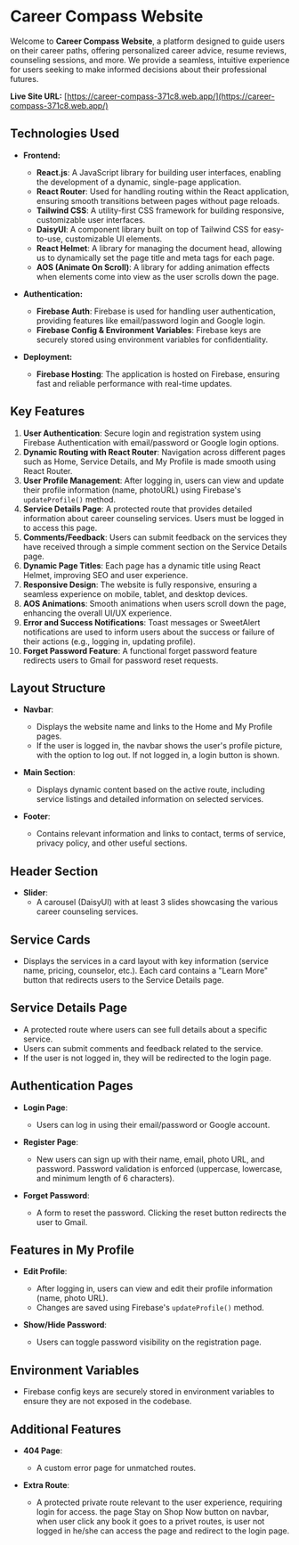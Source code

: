 # Career Compass Website

Welcome to **Career Compass Website**, a platform designed to guide users on their career paths, offering personalized career advice, resume reviews, counseling sessions, and more. We provide a seamless, intuitive experience for users seeking to make informed decisions about their professional futures.

**Live Site URL:** [https://career-compass-371c8.web.app/](https://career-compass-371c8.web.app/)

## Technologies Used

- **Frontend:** 
  - **React.js**: A JavaScript library for building user interfaces, enabling the development of a dynamic, single-page application.
  - **React Router**: Used for handling routing within the React application, ensuring smooth transitions between pages without page reloads.
  - **Tailwind CSS**: A utility-first CSS framework for building responsive, customizable user interfaces.
  - **DaisyUI**: A component library built on top of Tailwind CSS for easy-to-use, customizable UI elements.
  - **React Helmet**: A library for managing the document head, allowing us to dynamically set the page title and meta tags for each page.
  - **AOS (Animate On Scroll)**: A library for adding animation effects when elements come into view as the user scrolls down the page.

- **Authentication:**
  - **Firebase Auth**: Firebase is used for handling user authentication, providing features like email/password login and Google login.
  - **Firebase Config & Environment Variables**: Firebase keys are securely stored using environment variables for confidentiality.

- **Deployment:**
  - **Firebase Hosting**: The application is hosted on Firebase, ensuring fast and reliable performance with real-time updates.
  
## Key Features

1. **User Authentication**: Secure login and registration system using Firebase Authentication with email/password or Google login options.
2. **Dynamic Routing with React Router**: Navigation across different pages such as Home, Service Details, and My Profile is made smooth using React Router.
3. **User Profile Management**: After logging in, users can view and update their profile information (name, photoURL) using Firebase's `updateProfile()` method.
4. **Service Details Page**: A protected route that provides detailed information about career counseling services. Users must be logged in to access this page.
5. **Comments/Feedback**: Users can submit feedback on the services they have received through a simple comment section on the Service Details page.
6. **Dynamic Page Titles**: Each page has a dynamic title using React Helmet, improving SEO and user experience.
7. **Responsive Design**: The website is fully responsive, ensuring a seamless experience on mobile, tablet, and desktop devices.
8. **AOS Animations**: Smooth animations when users scroll down the page, enhancing the overall UI/UX experience.
9. **Error and Success Notifications**: Toast messages or SweetAlert notifications are used to inform users about the success or failure of their actions (e.g., logging in, updating profile).
10. **Forget Password Feature**: A functional forget password feature redirects users to Gmail for password reset requests.

## Layout Structure

- **Navbar**: 
  - Displays the website name and links to the Home and My Profile pages.
  - If the user is logged in, the navbar shows the user's profile picture, with the option to log out. If not logged in, a login button is shown.
  
- **Main Section**: 
  - Displays dynamic content based on the active route, including service listings and detailed information on selected services.

- **Footer**: 
  - Contains relevant information and links to contact, terms of service, privacy policy, and other useful sections.

## Header Section

- **Slider**: 
  - A carousel (DaisyUI) with at least 3 slides showcasing the various career counseling services.
  
## Service Cards 
  - Displays the services in a card layout with key information (service name, pricing, counselor, etc.). Each card contains a "Learn More" button that redirects users to the Service Details page.

## Service Details Page

- A protected route where users can see full details about a specific service.
- Users can submit comments and feedback related to the service.
- If the user is not logged in, they will be redirected to the login page.

## Authentication Pages

- **Login Page**: 
  - Users can log in using their email/password or Google account.
  
- **Register Page**: 
  - New users can sign up with their name, email, photo URL, and password. Password validation is enforced (uppercase, lowercase, and minimum length of 6 characters).
  
- **Forget Password**: 
  - A form to reset the password. Clicking the reset button redirects the user to Gmail.

## Features in My Profile

- **Edit Profile**: 
  - After logging in, users can view and edit their profile information (name, photo URL).
  - Changes are saved using Firebase's `updateProfile()` method.

- **Show/Hide Password**: 
  - Users can toggle password visibility on the registration page.

## Environment Variables

- Firebase config keys are securely stored in environment variables to ensure they are not exposed in the codebase.

## Additional Features

- **404 Page**: 
  - A custom error page for unmatched routes.

- **Extra Route**: 
  - A protected private route relevant to the user experience, requiring login for access. the page Stay on Shop Now button on navbar, when user click any book it goes to a privet routes, is user not logged in he/she can access the page and redirect to the login page.

